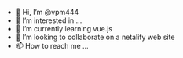 - 👋 Hi, I’m @vpm444
- 👀 I’m interested in ...
- 🌱 I’m currently learning vue.js
- 💞️ I’m looking to collaborate on a netalify web site
- 📫 How to reach me ...

<!---
vpm444/vpm444 is a ✨ special ✨ repository because its `README.md` (this file) appears on your GitHub profile.
You can click the Preview link to take a look at your changes.
--->
